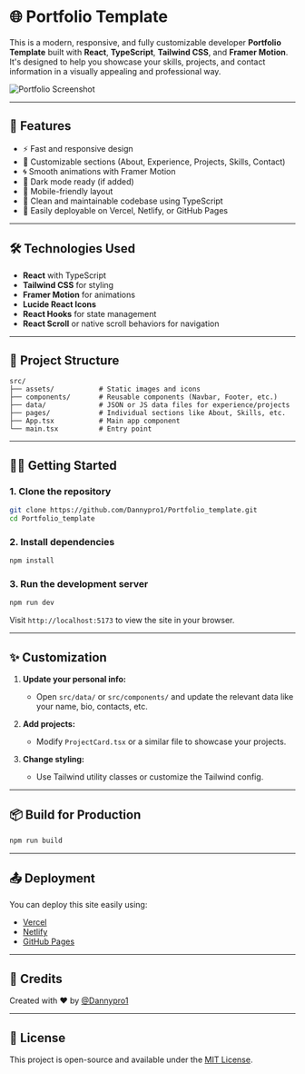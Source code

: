 # 🌐 Portfolio Template

This is a modern, responsive, and fully customizable developer **Portfolio Template** built with **React**, **TypeScript**, **Tailwind CSS**, and **Framer Motion**. It's designed to help you showcase your skills, projects, and contact information in a visually appealing and professional way.

![Portfolio Screenshot](./screenshot.png) <!-- Replace with actual screenshot path if available -->

---

## 🚀 Features

- ⚡ Fast and responsive design
- 🎨 Customizable sections (About, Experience, Projects, Skills, Contact)
- 🌀 Smooth animations with Framer Motion
- 🌙 Dark mode ready (if added)
- 📱 Mobile-friendly layout
- 🧠 Clean and maintainable codebase using TypeScript
- 💼 Easily deployable on Vercel, Netlify, or GitHub Pages

---

## 🛠️ Technologies Used

- **React** with TypeScript
- **Tailwind CSS** for styling
- **Framer Motion** for animations
- **Lucide React Icons**
- **React Hooks** for state management
- **React Scroll** or native scroll behaviors for navigation

---

## 📂 Project Structure

```
src/
├── assets/           # Static images and icons
├── components/       # Reusable components (Navbar, Footer, etc.)
├── data/             # JSON or JS data files for experience/projects
├── pages/            # Individual sections like About, Skills, etc.
├── App.tsx           # Main app component
└── main.tsx          # Entry point
```

---

## 🧑‍💻 Getting Started

### 1. Clone the repository

```bash
git clone https://github.com/Dannypro1/Portfolio_template.git
cd Portfolio_template
```

### 2. Install dependencies

```bash
npm install
```

### 3. Run the development server

```bash
npm run dev
```

Visit `http://localhost:5173` to view the site in your browser.

---

## ✨ Customization

1. **Update your personal info:**
   - Open `src/data/` or `src/components/` and update the relevant data like your name, bio, contacts, etc.

2. **Add projects:**
   - Modify `ProjectCard.tsx` or a similar file to showcase your projects.

3. **Change styling:**
   - Use Tailwind utility classes or customize the Tailwind config.

---

## 📦 Build for Production

```bash
npm run build
```

---

## 📤 Deployment

You can deploy this site easily using:

- [Vercel](https://vercel.com/)
- [Netlify](https://www.netlify.com/)
- [GitHub Pages](https://pages.github.com/)

---

## 🙏 Credits

Created with ❤️ by [@Dannypro1](https://github.com/Dannypro1)

---

## 📄 License

This project is open-source and available under the [MIT License](LICENSE).
